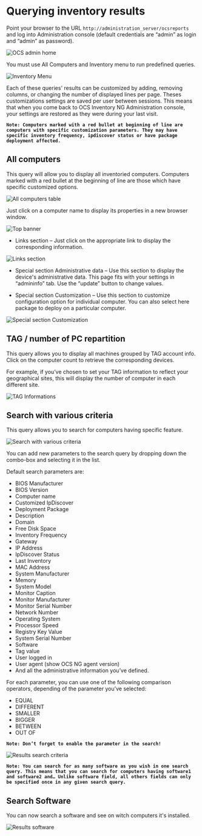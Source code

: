 # Querying inventory results

Point your browser to the URL
``http://administration_server/ocsreports``
and log into Administration console (default credentials are “admin” as login and “admin” as password).

![OCS admin home](../../img/server/reports/querying_ir_1.png)

You must use All Computers and Inventory menu to run predefined queries.

![Inventory Menu](../../img/server/reports/querying_ir_2.png)

Each of these queries' results can be customized by adding, removing columns, or changing
the number of displayed lines per page. Theses customizations settings are saved per
user between sessions. This means that when you come back to OCS Inventory NG Administration
console, your settings are restored as they were during your last visit.

**`Note: Computers marked with a red bullet at beginning of line are computers with
specific customization parameters. They may have specific inventory frequency,
ipdiscover status or have package deployment affected.`**

## All computers

This query will allow you to display all inventoried computers. Computers marked with a red bullet at
the beginning of line are those which have specific customized options.

![All computers table](../../img/server/reports/querying_ir_3.png)

Just click on a computer name to display its properties in a new browser window.


![Top banner](../../img/server/reports/querying_ir_4.png)

* Links section – Just click on the appropriate link to display the corresponding information.

![Links section](../../img/server/reports/querying_ir_5.png)

* Special section Administrative data – Use this section to display the device's administrative data.
This page fits with your settings in “admininfo” tab. Use the “update” button to change values.


* Special section Customization – Use this section to customize configuration option for individual computer.
You can also select here package to deploy on a particular computer.

![Special section Customization](../../img/server/reports/querying_ir_7.png)

## TAG / number of PC repartition

This query allows you to display all machines grouped by TAG account info. Click on the computer
count to retrieve the corresponding devices.

For example, if you’ve chosen to set your TAG information to reflect your geographical sites,
this will display the number of computer in each different site.

![TAG Informations](../../img/server/reports/querying_ir_8.png)

## Search with various criteria

This query allows you to search for computers having specific feature.

![Search with various criteria](../../img/server/reports/querying_ir_9.png)

You can add new parameters to the search query by dropping down the combo-box and selecting it in the list.

Default search parameters are:

* BIOS Manufacturer
* BIOS Version
* Computer name
* Customized IpDiscover
* Deployment Package
* Description
* Domain
* Free Disk Space
* Inventory Frequency
* Gateway
* IP Address
* IpDiscover Status
* Last Inventory
* MAC Address
* System Manufacturer
* Memory
* System Model
* Monitor Caption
* Monitor Manufacturer
* Monitor Serial Number
* Network Number
* Operating System
* Processor Speed
* Registry Key Value
* System Serial Number
* Software
* Tag value
* User logged in
* User agent (show OCS NG agent version)
* And all the administrative information you’ve defined.

For each parameter, you can use one of the following comparison operators, depending of the
parameter you’ve selected:

* EQUAL
* DIFFERENT
* SMALLER
* BIGGER
* BETWEEN
* OUT OF

**`Note: Don’t forget to enable the parameter in the search!`**

![Results search criteria](../../img/server/reports/querying_ir_10.png)

**`Note: You can search for as many software as you wish in one search query. This means that you
can search for computers having software1 and software2 and… Unlike software field, all others
fields can only be specified once in any given search query.`**

## Search Software

You can now search a software and see on witch computers it's installed.

![Results software](../../img/server/reports/querying_ir_11.png)
